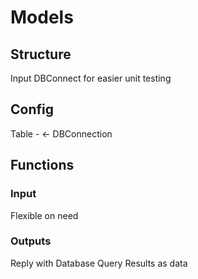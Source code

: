 # Models 
## Structure
Input DBConnect for easier unit testing 
## Config 
Table - <- DBConnection
## Functions 
### Input 
Flexible on need
### Outputs 
Reply with Database Query Results as data  